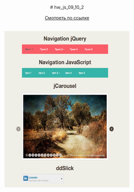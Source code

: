 <p align="center">
# hw_js_09_10_2
<br>
<br>
<a href="https://vinosgrayapple.github.io/hw_js_09_10_2/" style="font-size=15px">Смотреть по ссылке</a>
<br>
<br>
<br>
<a href="https://vinosgrayapple.github.io/hw_js_09_10_2/">
<img src="img/screen.png" width="400" height="500">
</a>
</p>

